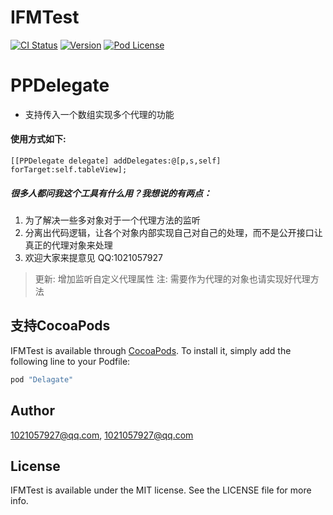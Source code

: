 # IFMTest

[![CI Status](http://img.shields.io/travis/1021057927@qq.com/IFMTest.svg?style=flat)](https://travis-ci.org/1021057927@qq.com/IFMTest)
[![Version](https://img.shields.io/cocoapods/v/IFMTest.svg?style=flat)](http://cocoapods.org/pods/PPDelegate)
[![Pod License](http://img.shields.io/cocoapods/l/PPDelegate.svg?style=flat)](https://opensource.org/licenses/MIT)



# PPDelegate
* 支持传入一个数组实现多个代理的功能

#### 使用方式如下:
``` 
[[PPDelegate delegate] addDelegates:@[p,s,self] forTarget:self.tableView];

```

##### 很多人都问我这个工具有什么用？我想说的有两点：
1. 为了解决一些多对象对于一个代理方法的监听
2. 分离出代码逻辑，让各个对象内部实现自己对自己的处理，而不是公开接口让真正的代理对象来处理
3. 欢迎大家来提意见 QQ:1021057927
> 更新: 增加监听自定义代理属性
> 注: 需要作为代理的对象也请实现好代理方法


## 支持CocoaPods

IFMTest is available through [CocoaPods](http://cocoapods.org). To install
it, simply add the following line to your Podfile:

```ruby
pod "Delagate"
```

## Author

1021057927@qq.com, 1021057927@qq.com

## License

IFMTest is available under the MIT license. See the LICENSE file for more info.
